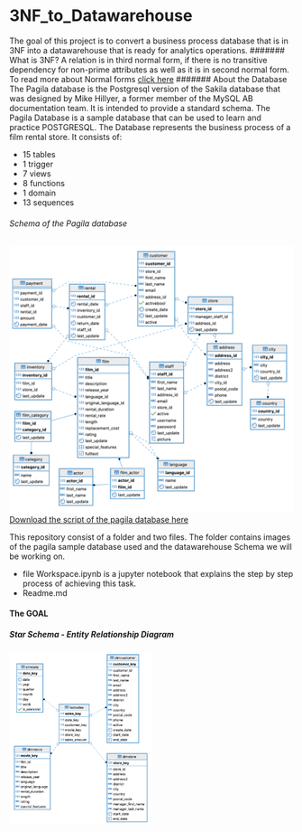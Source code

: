 # 3NF_to_Datawarehouse
The goal of this project is to convert a business process database that is in 3NF into a datawarehouse that is ready for  analytics operations.
####### What is 3NF? 
A relation is in third normal form, if there is no transitive dependency for non-prime attributes as well as it is in second normal form. To read more about Normal forms <a href="https://www.geeksforgeeks.org/normal-forms-in-dbms/">click here</a>
####### About the Database
The Pagila database is the Postgresql version of the Sakila database that was designed by Mike Hillyer, a former member of the MySQL AB documentation team. It is intended to provide a standard schema. The Pagila Database is a sample database that can be used to learn and practice POSTGRESQL. The Database represents the business process of a film rental store. It consists of:
- 15 tables
- 1 trigger
- 7 views
- 8 functions
- 1 domain
- 13 sequences 
###### Schema of the Pagila database
<img src ="images/pagila-3nf.png">
<a href="https://github.com/devrimgunduz/pagila.git"> Download the script of the pagila database here</a>

This repository consist of a folder and two files.
The folder contains images of the pagila sample database used and the datawarehouse Schema we will be working on.
- file Workspace.ipynb is a jupyter notebook that explains the step by step process of achieving this task.
- Readme.md

#### The GOAL
##### Star Schema - Entity Relationship Diagram
<img src="images/pagila-star.png" width="50%"/>
